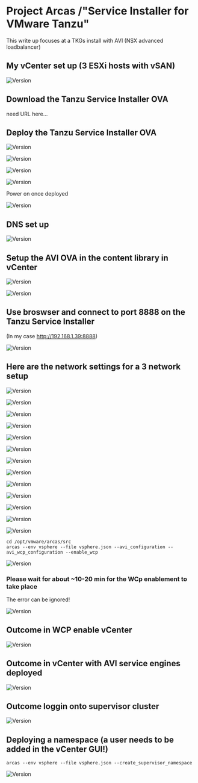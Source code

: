 # Project Arcas /"Service Installer for VMware Tanzu"
This write up focuses at a TKGs install with AVI (NSX advanced loadbalancer)

## My vCenter set up (3 ESXi hosts with vSAN)

![Version](https://github.com/ogelbric/Arcas/blob/main/Arcas1.png)


## Download the Tanzu Service Installer OVA

need URL here... 

## Deploy the Tanzu Service Installer OVA 

![Version](https://github.com/ogelbric/Arcas/blob/main/Arcas2.png)

![Version](https://github.com/ogelbric/Arcas/blob/main/Arcas3.png)

![Version](https://github.com/ogelbric/Arcas/blob/main/Arcas4.png)

![Version](https://github.com/ogelbric/Arcas/blob/main/Arcas5.png)

Power on once deployed

![Version](https://github.com/ogelbric/Arcas/blob/main/Arcas10.png)
  
## DNS set up

![Version](https://github.com/ogelbric/Arcas/blob/main/Arcas6.png)

## Setup the AVI OVA in the content library in vCenter

![Version](https://github.com/ogelbric/Arcas/blob/main/Arcas7.png)

![Version](https://github.com/ogelbric/Arcas/blob/main/Arcas8.png)

## Use broswser and connect to port 8888 on the Tanzu Service Installer 
(In my case http://192.168.1.39:8888)

![Version](https://github.com/ogelbric/Arcas/blob/main/Arcas9.png)

## Here are the network settings for a 3 network setup

![Version](https://github.com/ogelbric/Arcas/blob/main/Arcas11.png)

![Version](https://github.com/ogelbric/Arcas/blob/main/Arcas12.png)

![Version](https://github.com/ogelbric/Arcas/blob/main/Arcas13.png)

![Version](https://github.com/ogelbric/Arcas/blob/main/Arcas14.png)

![Version](https://github.com/ogelbric/Arcas/blob/main/Arcas15.png)

![Version](https://github.com/ogelbric/Arcas/blob/main/Arcas16.png)

![Version](https://github.com/ogelbric/Arcas/blob/main/Arcas17.png)

![Version](https://github.com/ogelbric/Arcas/blob/main/Arcas18.png)

![Version](https://github.com/ogelbric/Arcas/blob/main/Arcas19.png)

![Version](https://github.com/ogelbric/Arcas/blob/main/Arcas20.png)

![Version](https://github.com/ogelbric/Arcas/blob/main/Arcas21.png)

![Version](https://github.com/ogelbric/Arcas/blob/main/Arcas22.png)

![Version](https://github.com/ogelbric/Arcas/blob/main/Arcas23.png)

```
cd /opt/vmware/arcas/src
arcas --env vsphere --file vsphere.json --avi_configuration --avi_wcp_configuration --enable_wcp
```

![Version](https://github.com/ogelbric/Arcas/blob/main/Arcas24.png)

### Please wait for about ~10-20 min for the WCp enablement to take place
The error can be ignored!

![Version](https://github.com/ogelbric/Arcas/blob/main/Arcas25.png)

## Outcome in WCP enable vCenter

![Version](https://github.com/ogelbric/Arcas/blob/main/Arcas26.png)

## Outcome in vCenter with AVI service engines deployed

![Version](https://github.com/ogelbric/Arcas/blob/main/Arcas27.png)

## Outcome loggin onto supervisor cluster

![Version](https://github.com/ogelbric/Arcas/blob/main/Arcas28.png)

## Deploying a namespace (a user needs to be added in the vCenter GUI!) 

```
arcas --env vsphere --file vsphere.json --create_supervisor_namespace
```

![Version](https://github.com/ogelbric/Arcas/blob/main/Arcas29.png)









